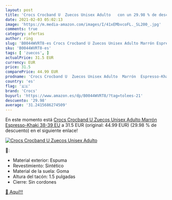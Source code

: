 ```yaml
---
layout: post
title: 'Crocs Crocband U  Zuecos Unisex Adulto   con un 29.98 % de descuento'
date: 2021-02-03 05:02:13
image: 'https://m.media-amazon.com/images/I/41xEMbvcoFL._SL200_.jpg'
comments: true
category: ofertas
author: ring
slug: 'B0044WVRT8-es Crocs Crocband U Zuecos Unisex Adulto Marrón Espresso-...'
sku: 'B0044WVRT8-es'
tags: [ 'zuecos', ]
actualPrice: 31.5 EUR
currency: EUR
price: 31.5
comparePrice: 44.99 EUR
prodname: 'Crocs Crocband U  Zuecos Unisex Adulto  Marrón  Espresso-Khaki   38-39 EU'
country: 'es'
flag: '🇪🇸'
brand: 'Crocs'
buyurl: 'https://www.amazon.es/dp/B0044WVRT8/?tag=tolees-21'
descuento: '29.98'
average: '31.2415686274509'
---
```


En este momento está [Crocs Crocband U  Zuecos Unisex Adulto  Marrón  Espresso-Khaki   38-39 EU](https://www.amazon.es/dp/B0044WVRT8/?tag=tolees-21) a 31.5 EUR (original: 44.99 EUR) (29.98 %  de descuento) en el siguiente enlace!

[![Crocs Crocband U  Zuecos Unisex Adulto  ](https://m.media-amazon.com/images/I/41xEMbvcoFL._SL200_.jpg)](https://www.amazon.es/dp/B0044WVRT8/?tag=tolees-21)

🔎:

- Material exterior: Espuma
- Revestimiento: Sintético
- Material de la suela: Goma
- Altura del tacón: 1.5 pulgadas
- Cierre: Sin cordones

[🛒 Aquí!!!](https://www.amazon.es/dp/B0044WVRT8/?tag=tolees-21)
